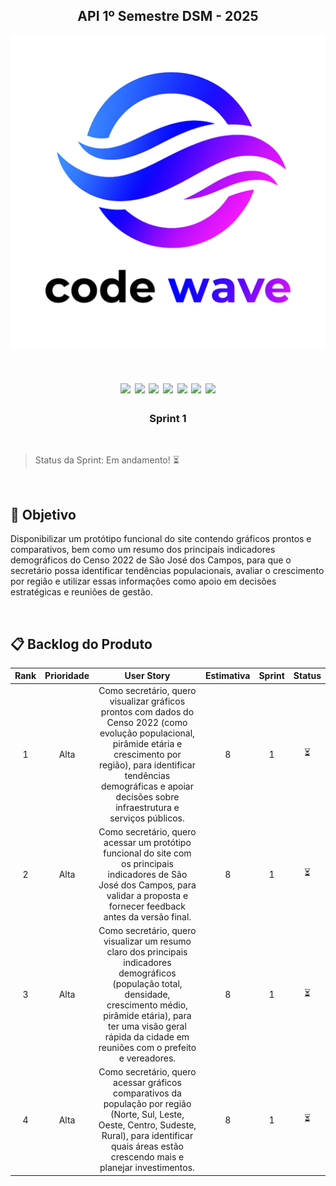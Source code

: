 
<div align="center">
  
  ## API 1º Semestre DSM - 2025

</div>

<p align="center">
  
![Logo](/doc/img/CodeWave_logo.png)

</p>

<h1 align="center">
 <a href="https://docs.python.org/3/"><img src = "https://img.shields.io/badge/python-3670A0?style=for-the-badge&logo=python&logoColor=ffdd54"/></a>
 <a href="https://www.w3schools.com/tags/tag_doctype.asp"><img src = "https://img.shields.io/badge/html5-%23E34F26.svg?style=for-the-badge&logo=html5&logoColor=white"/></a>
 <a href="https://www.w3schools.com/css/"><img src = "https://img.shields.io/badge/css3-%231572B6.svg?style=for-the-badge&logo=css3&logoColor=white"/></a>
 <a href="https://flask.palletsprojects.com/en/2.2.x/"><img src = "https://img.shields.io/badge/flask-%23000.svg?style=for-the-badge&logo=flask&logoColor=white"/></a>
 <a href="https://www.mysql.com/"><img src = "https://img.shields.io/badge/MySQL-%234479A1?style=for-the-badge"/></a>
 <a href="https://pandas.pydata.org/"><img src = "https://img.shields.io/badge/pandas-%23150458?style=for-the-badge&logo=pandas"/></a>
 <a href= "https://www.figma.com/pt-br/"><img src="https://img.shields.io/badge/FIGMA-%23F24E1E?style=for-the-badge&logo=figma&logoColor=black"/></a>
</h1>

<div align="center">

  ### Sprint 1
  
</div>

<br>

> Status da Sprint: Em andamento! :hourglass_flowing_sand:

</br>



## :dart: Objetivo

Disponibilizar um protótipo funcional do site contendo gráficos prontos e comparativos, bem como um resumo dos principais indicadores demográficos do Censo 2022 de São José dos Campos, para que o secretário possa identificar tendências populacionais, avaliar o crescimento por região e utilizar essas informações como apoio em decisões estratégicas e reuniões de gestão.



<br>

## 📋 Backlog do Produto

|      Rank      |    Prioridade   |                    User Story                           |    Estimativa   |  Sprint  | Status |
| :------------: | :-------------: | :-----------------------------------------------------: | :--------------:|  :-----: | :-----:|
|  1  | Alta  | Como secretário, quero visualizar gráficos prontos com dados do Censo 2022 (como evolução populacional, pirâmide etária e crescimento por região), para identificar tendências demográficas e apoiar decisões sobre infraestrutura e serviços públicos.  | 8 | 1 |  ⏳ |
|  2  | Alta  | Como secretário, quero acessar um protótipo funcional do site com os principais indicadores de São José dos Campos, para validar a proposta e fornecer feedback antes da versão final. | 8 | 1 |  ⏳
|  3  | Alta  | Como secretário, quero visualizar um resumo claro dos principais indicadores demográficos (população total, densidade, crescimento médio, pirâmide etária), para ter uma visão geral rápida da cidade em reuniões com o prefeito e vereadores.    | 8 | 1 |  ⏳        
|  4  | Alta  | 	Como secretário, quero acessar gráficos comparativos da população por região (Norte, Sul, Leste, Oeste, Centro, Sudeste, Rural), para identificar quais áreas estão crescendo mais e planejar investimentos.  | 8 | 1 |  ⏳


</br>



